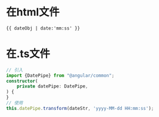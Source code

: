 # 在html文件
```html
{{ dateObj | date:'mm:ss' }}
```

# 在.ts文件
```typescript
// 引入
import {DatePipe} from "@angular/common";
constructor(
    private datePipe: DatePipe,
) {
}
// 使用
this.datePipe.transform(dateStr, 'yyyy-MM-dd HH:mm:ss');
```

